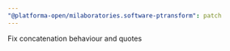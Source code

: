 ```yaml
---
"@platforma-open/milaboratories.software-ptransform": patch
---
```


Fix concatenation behaviour and quotes
